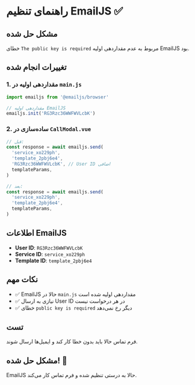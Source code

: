 # راهنمای تنظیم EmailJS ✅

## مشکل حل شده
خطای `The public key is required` مربوط به عدم مقداردهی اولیه EmailJS بود.

## تغییرات انجام شده

### 1. مقداردهی اولیه در `main.js`
```javascript
import emailjs from '@emailjs/browser'

// مقداردهی اولیه EmailJS
emailjs.init('RG3Rzc36WWFWVLcbK')
```

### 2. ساده‌سازی در `CallModal.vue`
```javascript
// قبل:
const response = await emailjs.send(
  'service_xo229ph',
  'template_2pbj6e4',
  'RG3Rzc36WWFWVLcbK', // User ID اضافی
  templateParams,
)

// بعد:
const response = await emailjs.send(
  'service_xo229ph',
  'template_2pbj6e4',
  templateParams,
)
```

## اطلاعات EmailJS
- **User ID**: `RG3Rzc36WWFWVLcbK`
- **Service ID**: `service_xo229ph`
- **Template ID**: `template_2pbj6e4`

## نکات مهم
- ✅ EmailJS حالا در `main.js` مقداردهی اولیه شده است
- ✅ نیازی به ارسال User ID در هر درخواست نیست
- ✅ خطای `public key is required` دیگر رخ نمی‌دهد

## تست
فرم تماس حالا باید بدون خطا کار کند و ایمیل‌ها ارسال شوند.

## مشکل حل شده! 🎉
EmailJS حالا به درستی تنظیم شده و فرم تماس کار می‌کند.
